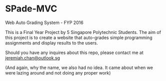 # SPade-MVC
Web Auto Grading System - FYP 2016

This is a Final Year Project by 5 Singapore Polytechnic Students. The aim of this project is to create a website that auto-grades simple programming assignments and display results to the users. 

Should you have any inquires about this repo, please contact me at jeremiah.chan@outlook.sg

(And again, why the name, we also had no idea. It came about when we were lazing around and not doing any proper work)
